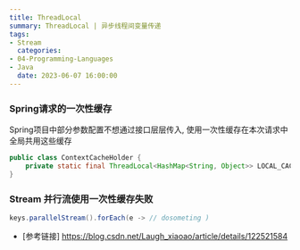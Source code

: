 ```yaml
---
title: ThreadLocal
summary: ThreadLocal | 异步线程间变量传递
tags:
- Stream
  categories:
- 04-Programming-Languages
- Java
  date: 2023-06-07 16:00:00
---
```


### Spring请求的一次性缓存

Spring项目中部分参数配置不想通过接口层层传入, 使用一次性缓存在本次请求中全局共用这些缓存

```java
public class ContextCacheHolder {
    private static final ThreadLocal<HashMap<String, Object>> LOCAL_CACHE = new ThreadLocal<>();
}
```

### Stream 并行流使用一次性缓存失败

```java
keys.parallelStream().forEach(e -> // dosometing )
```
+ [参考链接] https://blog.csdn.net/Laugh_xiaoao/article/details/122521584
